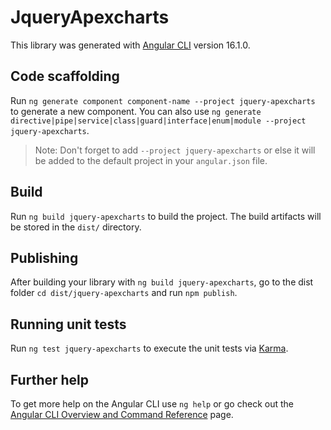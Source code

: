 # JqueryApexcharts

This library was generated with [Angular CLI](https://github.com/angular/angular-cli) version 16.1.0.

## Code scaffolding

Run `ng generate component component-name --project jquery-apexcharts` to generate a new component. You can also use `ng generate directive|pipe|service|class|guard|interface|enum|module --project jquery-apexcharts`.
> Note: Don't forget to add `--project jquery-apexcharts` or else it will be added to the default project in your `angular.json` file. 

## Build

Run `ng build jquery-apexcharts` to build the project. The build artifacts will be stored in the `dist/` directory.

## Publishing

After building your library with `ng build jquery-apexcharts`, go to the dist folder `cd dist/jquery-apexcharts` and run `npm publish`.

## Running unit tests

Run `ng test jquery-apexcharts` to execute the unit tests via [Karma](https://karma-runner.github.io).

## Further help

To get more help on the Angular CLI use `ng help` or go check out the [Angular CLI Overview and Command Reference](https://angular.io/cli) page.
